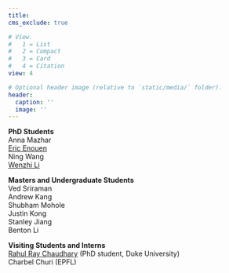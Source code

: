 ```yaml
---
title: 
cms_exclude: true

# View.
#   1 = List
#   2 = Compact
#   3 = Card
#   4 = Citation
view: 4

# Optional header image (relative to `static/media/` folder).
header:
  caption: ''
  image: ''
---
```

<b>PhD Students</b><br>
Anna Mazhar <br>
<a href="https://ericenouen.github.io/">Eric Enouen </a> <br>
Ning Wang <br>
<a href="https://wenzhilics.github.io/">Wenzhi Li</a>
<br>


<b> Masters and Undergraduate Students</b><br>
Ved Sriraman <br>
Andrew Kang <br>
Shubham Mohole<br>
Justin Kong <br>
Stanley Jiang<br>
Benton Li

<b> Visiting Students and Interns</b><br>
<a href="https://www.rahulraychaudhury.com/main">Rahul Ray Chaudhary</a> (PhD student, Duke University)<br>
Charbel Churi (EPFL) <br><br>